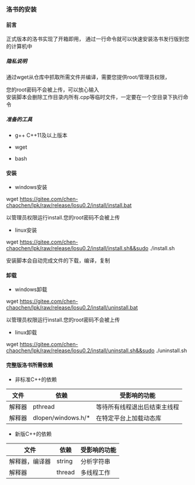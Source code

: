 ### 洛书的安装
#### 前言
正式版本的洛书实现了开箱即用，
通过一行命令就可以快速安装洛书发行版到您的计算机中
##### 隐私说明
通过wget从仓库中抓取所需文件并编译，需要您提供root/管理员权限，

您的root密码不会被上传，可以放心输入<br>安装脚本会删除工作目录内所有.cpp等临时文件，一定要在一个空目录下执行命令<br>
##### 准备的工具
+ g++ C++11及以上版本

+ wget

+ bash

#### 安装
+ windows安装

wget https://gitee.com/chen-chaochen/lpk/raw/release/losu0.2/install/install.bat

以管理员权限运行install.您的root密码不会被上传

+ linux安装

wget https://gitee.com/chen-chaochen/lpk/raw/release/losu0.2/install/install.sh&&sudo ./install.sh

安装脚本会自动完成文件的下载，编译，复制

#### 卸载
+ windows卸载

wget https://gitee.com/chen-chaochen/lpk/raw/release/losu0.2/install/uninstall.bat

以管理员权限运行install.您的root密码不会被上传

+ linux卸载

wget https://gitee.com/chen-chaochen/lpk/raw/release/losu0.2/install/uninstall.sh&&sudo ./uninstall.sh

#### 完整版洛书所需依赖
+ 非标准C++的依赖

| 文件  | 依赖      | 受影响的功能         |
|-----|---------|----------------|
| 解释器 | pthread | 等待所有线程退出后结束主线程 |
| 解释器 | dlopen/windows.h/*       |   在特定平台上加载动态库     |

+ 新版C++的依赖

| 文件      | 依赖     | 受影响的功能 |
|---------|--------|--------|
| 解释器，编译器 | string | 分析字符串  |
| 解释器     | thread | 多线程工作  |


